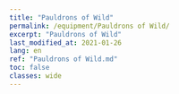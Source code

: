 ```yaml
---
title: "Pauldrons of Wild"
permalink: /equipment/Pauldrons of Wild/
excerpt: "Pauldrons of Wild"
last_modified_at: 2021-01-26
lang: en
ref: "Pauldrons of Wild.md"
toc: false
classes: wide
---
```


